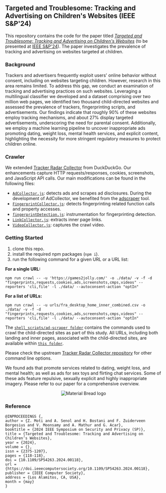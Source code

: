 ## Targeted and Troublesome: Tracking and Advertising on Children's Websites (IEEE S&P'24)

This repository contains the code for the paper titled [_Targeted and Troublesome: Tracking and Advertising on Children's Websites_](https://arxiv.org/abs/2308.04887) (to be presented at [IEEE S&P'24](https://sp2024.ieee-security.org/)). The paper investigates the prevalence of tracking and advertising on websites targeted at children.

### Background
Trackers and advertisers frequently exploit users' online behavior without consent, including on websites targeting children. However, research in this area remains limited. To address this gap, we conduct an examination of tracking and advertising practices on such websites. Leveraging a multilingual classifier we developed and a dataset comprising over two million web pages, we identified two thousand child-directed websites and assessed the prevalence of trackers, fingerprinting scripts, and advertisements. Our findings indicate that roughly 90% of these websites employ tracking mechanisms, and about 27% display targeted advertisements, underscoring the need for parental consent. Additionally, we employ a machine learning pipeline to uncover inappropriate ads promoting dating, weight loss, mental health services, and explicit content, highlighting the necessity for more stringent regulatory measures to protect children online.

### Crawler
We extended [Tracker Radar Collector](https://github.com/duckduckgo/tracker-radar-collector) from DuckDuckGo. Our enhancements capture HTTP requests/responses, cookies,
screenshots, and JavaScript API calls. Our main modifications can be found in the following files:
- [`AdCollector.js`](https://github.com/asumansenol/targeted-and-troublesome-crawler/blob/main/collectors/AdCollector.js): detects ads and scrapes ad
disclosures. During the development of AdCollector, we benefited from the [adscraper](https://github.com/UWCSESecurityLab/adscraper) tool.
- [`FingerprintCollector.js`](https://github.com/asumansenol/targeted-and-troublesome-crawler/blob/main/collectors/FingerprintCollector.js): detects fingerprinting related function calls and property accesses.
- [`fingerprintDetection.js`](https://github.com/asumansenol/targeted-and-troublesome-crawler/blob/main/helpers/fingerprintDetection.js): instrumentation for fingerprinting detection.
- [`LinkCollector.js`](https://github.com/asumansenol/targeted-and-troublesome-crawler/blob/main/collectors/LinkCollector.js): extracts inner page links.
- [`VideoCollector.js`](https://github.com/asumansenol/targeted-and-troublesome-crawler/blob/main/collectors/VideoCollector.js): captures the crawl video.

### Getting Started 
1. clone this repo.
2. install the required npm packages (`npm i`).
3. run the following command for a given URL or a URL list:

**For a single URL:** 

```npm run crawl -- -u 'https://games2jolly.com/' -o ./data/ -v -f -d "fingerprints,requests,cookies,ads,screenshots,cmps,videos" --reporters 'cli,file' -l ./data/ --autoconsent-action "optIn"```

**For a list of URLs:** 

```npm run crawl -- -u urls/fra_desktop_home_inner_combined.csv -o ./data/ -v -f -d "fingerprints,requests,cookies,ads,screenshots,cmps,videos" --reporters 'cli,file' -l ./data/ --autoconsent-action "optIn"```

The [`shell_scripts/ad-scraper folder`](https://github.com/asumansenol/targeted-and-troublesome-crawler/blob/main/shell_scripts/ad-scraper) contains the commands used to crawl the child-directed sites as part of this study.
All URLs, including both landing and inner pages, associated with the child-directed sites, are available within [`this folder`](https://github.com/asumansenol/targeted-and-troublesome-crawler/blob/main/urls).

Please check the upstream [Tracker Radar Collector repository](https://github.com/duckduckgo/tracker-radar-collector/) for other command line options.

We found ads that promote services related to dating, weight loss, and mental health; as well as ads for sex toys and flirting chat services. Some of these ads feature repulsive, sexually explicit and highly
inappropriate imagery. Please refer to our paper for a comprehensive overview.
<p align="center">
    <img src="https://github-production-user-asset-6210df.s3.amazonaws.com/48864422/281004761-45e7659b-fef0-49aa-adf1-d776cb7dca62.png?X-Amz-Algorithm=AWS4-HMAC-SHA256&X-Amz-Credential=AKIAIWNJYAX4CSVEH53A%2F20231107%2Fus-east-1%2Fs3%2Faws4_request&X-Amz-Date=20231107T102230Z&X-Amz-Expires=300&X-Amz-Signature=962089726876944688519766e179ad1b9e4a0f44592b113f9104d14117d06d3c&X-Amz-SignedHeaders=host&actor_id=48864422&key_id=0&repo_id=715520577" alt="Material Bread logo">
</p>


### Reference
```
@INPROCEEDINGS {,
author = {Z. Moti and A. Senol and H. Bostani and F. Zuiderveen Borgesius and V. Moonsamy and A. Mathur and G. Acar},
booktitle = {2024 IEEE Symposium on Security and Privacy (SP)},
title = {Targeted and Troublesome: Tracking and Advertising on Children’s Websites},
year = {2024},
volume = {},
issn = {2375-1207},
pages = {118-118},
doi = {10.1109/SP54263.2024.00118},
url = {https://doi.ieeecomputersociety.org/10.1109/SP54263.2024.00118},
publisher = {IEEE Computer Society},
address = {Los Alamitos, CA, USA},
month = {may}
}
```
